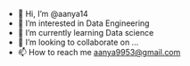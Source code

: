 - 👋 Hi, I’m @aanya14
- 👀 I’m interested in Data Engineering
- 🌱 I’m currently learning Data science
- 💞️ I’m looking to collaborate on ...
- 📫 How to reach me aanya9953@gmail.com

<!---
aanya14/aanya14 is a ✨ special ✨ repository because its `README.md` (this file) appears on your GitHub profile.
You can click the Preview link to take a look at your changes.
--->
